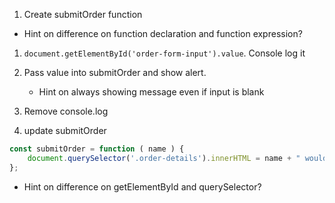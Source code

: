1. Create submitOrder function
  * Hint on difference on function declaration and function expression?

1. `document.getElementById('order-form-input').value`. Console log it

1. Pass value into submitOrder and show alert.
   * Hint on always showing message even if input is blank

1. Remove console.log

1. update submitOrder
```javascript
const submitOrder = function ( name ) {
    document.querySelector('.order-details').innerHTML = name + " would like a drink!";
};
```

* Hint on difference on getElementById and querySelector?

